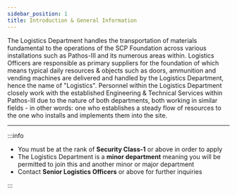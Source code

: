 ```yaml
---
sidebar_position: 1
title: Introduction & General Information
---
```

 The Logistics Department handles the transportation of materials fundamental to the operations of the SCP Foundation across various installations such as Pathos-III and its numerous areas within. Logistics Officers are responsible as primary suppliers for the foundation of which means typical daily resources & objects such as doors, ammunition and vending machines are delivered and handled by the Logistics Department, hence the name of "Logistics". Personnel within the Logistics Department closely work with the established Engineering & Technical Services within Pathos-III due to the nature of both departments, both working in similar fields - in other words: one who establishes a steady flow of resources to the one who installs and implements them into the site.

---


:::info

 - You must be at the rank of **Security Class-1** or above in order to apply
 - The Logistics Department is a **minor department** meaning you will be permitted to join this and another minor or major department
 - Contact **Senior Logistics Officers** or above for further inquiries


:::
